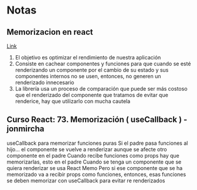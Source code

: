 # Notas

## Memorizacion en react

[Link](https://es.reactjs.org/docs/react-api.html#reactmemo)

1. El objetivo es optimizar el rendimiento de nuestra aplicación
2. Consiste en cachear componentes y funciones para que cuando se esté renderizando un componente por el cambio de su estado y sus componentes internos no se usen, entonces, no generen un renderizado innecesario
3. La librería usa un proceso de comparación que puede ser más costoso que el renderizado del componente que tratamos de evitar que renderice, hay que utilizarlo con mucha cautela

## Curso React: 73. Memorización ( useCallback ) - jonmircha

useCallback para memorizar funciones puras
Si el padre pasa funciones al hijo... el componente se vuelve a renderizar aunque se afecte otro componente en el padre
Cuando recibe funciones como props hay que memorizarlas, esto en el padre
Cuando se tenga un componente que se quiera renderizar se usa React Memo
Pero si ese componente que se ha memorizado va a recibir props como funciones, entonces, esas funciones se deben memorizar con useCallback para evitar re renderizados